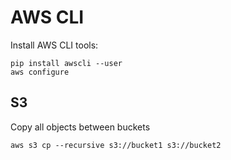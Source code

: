 AWS CLI
======================================

Install AWS CLI tools:
```
pip install awscli --user
aws configure
```

S3
---------------

Copy all objects between buckets
```
aws s3 cp --recursive s3://bucket1 s3://bucket2
```
